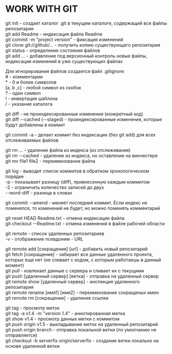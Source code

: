 # WORK WITH GIT

git init - создает каталог .git в текущем каталоге, содержащий все файлы репозитария  
git add Readme - индексация файла Readme  
git commit -m "project version" - фиксация изменений  
git clone git://github/... - получить копию существующего репозитария  
git status - определение состояния файлов  
git add ... - добавление под версионный контроль новые файлы, индексация изменений в уже существующих файлах

Для игнорирования файлов создается файл .gitignore:  
    \# - комментарии  
    \* - 0 и более символов  
    [a, b ,c] - любой символ из скобок  
    ? - один символ  
    ! - инвертация шаблона  
    / - указание каталога

git diff - не проиндексированные изменения (конкретный код)  
git diff --cached (--staged) - проиндексированные изменения, которые будут добавлены в коммит

git commit -a - делает коммит без индексации (без git add) для всех отслеживаемых файлов

git rm ... - удаление файла из индекса (из отслеживания)  
git rm --cached - удаление из индекса, но оставление на винчестере  
git mv file1 file2 - переименование файла

git log - выводит список коммитов в обратном хронологическом порядке  
     -p - показывает разницу (diff), привнесенную каждым коммитом  
	 -2 - ограничить количество записей до двух  
	 --word-diff - разница в словах
	 
git commit --amend - меняет последний коммит. Если индекс не поменялся, то изменений не будет, но можно поменять комментарий

git reset HEAD Readme.txt - отмена индексации файла  
git checkout --Readme.txt - отмена изменений в файле рабочей области

git remote - список удаленных репозитариев  
	 -v - отображение псевдоним - URL
	 

git remote add [сокращение] [url] - добавить новый репозитарий  
git fetch [сокращение] - забирает все данные удаленного проекта, которых еще нет (не сливает с кодом, с которым работаешь в данный момент)  
git pull - извлекает данные с сервера и сливает их с текущими  
git push [удаленный сервер] [ветка] - отправка на удаленный сервер  
git remote show [удаленный сервер] - инспекция удаленного репозитария  
git remote rename [имя1] [имя2] - переименование сокращеных имен  
git remote rm [сокращение] - удаление ссылки

git tag - просмотр меток  
git tag -a v1.4 -m "version 1.4" - аннотированная метка  
git show v1.4 - просмотр данных метки с коммитом  
git push origin v1.5 - выкладывание меток на удаленный репозитарий  
git push origin branch - отправка локальной ветки (по умолчанию не отправляется)  
git checkout -b serverfix origin/serverfix - создание ветки локально на основе удаленной ветки  
